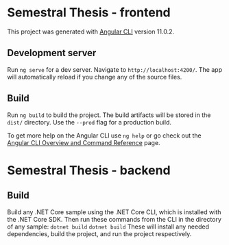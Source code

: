 # Semestral Thesis - frontend

This project was generated with [Angular CLI](https://github.com/angular/angular-cli) version 11.0.2.

## Development server

Run `ng serve` for a dev server. Navigate to `http://localhost:4200/`. The app will automatically reload if you change any of the source files.

## Build

Run `ng build` to build the project. The build artifacts will be stored in the `dist/` directory. Use the `--prod` flag for a production build.

To get more help on the Angular CLI use `ng help` or go check out the [Angular CLI Overview and Command Reference](https://angular.io/cli) page.


# Semestral Thesis - backend

## Build

Build any .NET Core sample using the .NET Core CLI, which is installed with the .NET Core SDK. Then run these commands from the CLI in the directory of any sample:
`dotnet build`
`dotnet build`
These will install any needed dependencies, build the project, and run the project respectively.